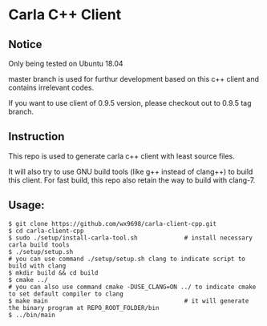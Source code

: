 # Carla C++ Client

## Notice
Only being tested on Ubuntu 18.04


master branch is used for furthur development based on this c++ client and contains irrelevant codes. 

If you want to use client of 0.9.5 version, please checkout out to 0.9.5 tag branch.

## Instruction
This repo is used to generate carla c++ client with least source files. 

It will also try to use GNU build tools (like g++ instead of clang++) to build this client. For fast build, this repo also retain the way to build with clang-7.

## Usage:
```
$ git clone https://github.com/wx9698/carla-client-cpp.git
$ cd carla-client-cpp
$ sudo ./setup/install-carla-tool.sh             # install necessary carla build tools
$ ./setup/setup.sh                               
# you can use command ./setup/setup.sh clang to indicate script to build with clang
$ mkdir build && cd build
$ cmake ../
# you can also use command cmake -DUSE_CLANG=ON ../ to indicate cmake to set default compiler to clang
$ make main                                      # it will generate the binary program at REPO_ROOT_FOLDER/bin
$ ../bin/main
```
